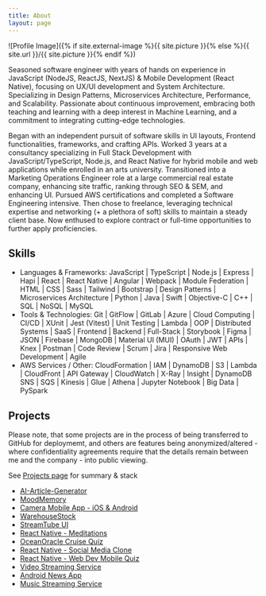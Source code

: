 ```yaml
---
title: About
layout: page
---
```

![Profile Image]({% if site.external-image %}{{ site.picture }}{% else %}{{ site.url }}/{{ site.picture }}{% endif %})

<p>Seasoned software engineer with years of hands on experience in JavaScript (NodeJS, ReactJS, NextJS) & Mobile Development (React Native), focusing on UX/UI development and System Architecture. Specializing in Design Patterns, Microservices Architecture, Performance, and Scalability. Passionate about continuous improvement, embracing both teaching and learning with a deep interest in Machine Learning, and a commitment to integrating cutting-edge technologies.</p>

<p>Began with an independent pursuit of software skills in UI layouts, Frontend functionalities, frameworks, and crafting APIs. Worked 3 years at a consultancy specializing in Full Stack Development with JavaScript/TypeScript, Node.js, and React Native for hybrid mobile and web applications while enrolled in an arts university. Transitioned into a Marketing Operations Engineer role at a large commercial real estate company, enhancing site traffic, ranking through SEO & SEM, and enhancing UI. Pursued AWS certifications and completed a Software Engineering intensive. Then chose to freelance, leveraging technical expertise and networking (+ a plethora of soft) skills to maintain a steady client base. Now enthused to explore contract or full-time opportunities to further apply proficiencies.</p>

<h2>Skills</h2>

<ul class="skill-list">
	<li>Languages & Frameworks: JavaScript | TypeScript | Node.js | Express | Hapi | React | React Native | Angular | Webpack | Module Federation | HTML | CSS | Sass | Tailwind | Bootstrap | Design Patterns | Microservices Architecture | Python | Java | Swift | Objective-C | C++ | SQL | NoSQL | MySQL</li>
	<li>Tools & Technologies: Git | GitFlow | GitLab | Azure | Cloud Computing | CI/CD | XUnit | Jest (Vitest) | Unit Testing | Lambda | OOP | Distributed Systems | SaaS | Frontend | Backend | Full-Stack | Storybook | Figma | JSON | Firebase | MongoDB | Material UI (MUI) | OAuth | JWT | APIs | Knex | Postman | Code Review | Scrum | Jira | Responsive Web Development | Agile</li>
	<li>AWS Services / Other: CloudFormation | IAM | DynamoDB | S3 | Lambda | CloudFront | API Gateway | CloudWatch | X-Ray | Insight | DynamoDB SNS | SQS | Kinesis | Glue | Athena | Jupyter Notebook | Big Data | PySpark</li>

</ul>

<h2>Projects</h2>
<p>Please note, that some projects are in the process of being transferred to GitHub for deploymemt, and others are features being anonymized/altered - where confidentiality agreements require that the details remain between me and the company - into public viewing.</p>
<p>See <a href="https://gabriellemalate.xyz/projects/">Projects page</a> for summary & stack</p>

<ul>
	<li><a href="">AI-Article-Generator</a></li>
	<li><a href="https://github.com/gabriellemalate/MoodMemory">MoodMemory</a></li>
	<li><a href="https://github.com/gabriellemalate/Camera-App">
		Camera Mobile App - iOS & Android
	</a></li>
	<li><a href="https://github.com/gabriellemalate/WarehouseStock-Client">WarehouseStock</a></li>
	<li><a href="https://github.com/gabriellemalate/stream-tube">StreamTube UI</a></li>
	<li><a href="https://github.com/gabriellemalate/React-Native_Meditation-App">React Native - Meditations</a></li>
	<li><a href="https://github.com/gabriellemalate/Ocean-Oracle">OceanOracle Cruise Quiz</a></li>
	<li><a href="https://github.com/gabriellemalate/InstagramClone">React Native - Social Media Clone</a></li>
	<li><a href="https://github.com/gabriellemalate/React-Native_Mobile-Quiz-App">React Native - Web Dev Mobile Quiz</a></li>
	<li><a href="">Video Streaming Service</a></li>
	<li><a href="">Android News App</a></li>
	<li><a href="">Music Streaming Service</a></li>
</ul>
